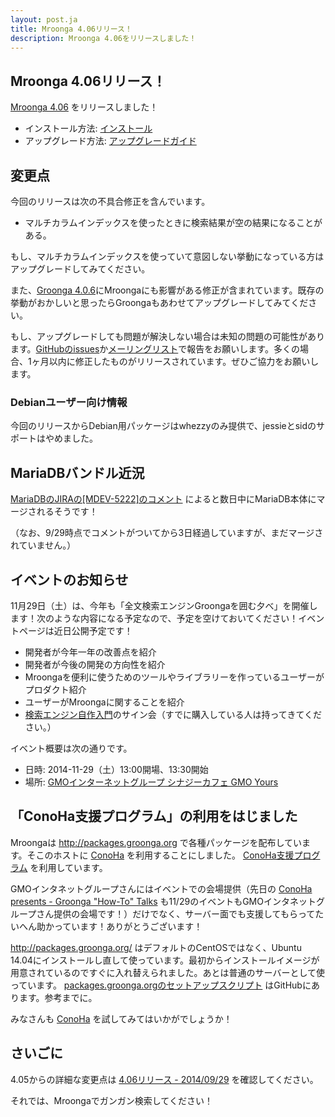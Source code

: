 ```yaml
---
layout: post.ja
title: Mroonga 4.06リリース！
description: Mroonga 4.06をリリースしました！
---
```


## Mroonga 4.06リリース！

[Mroonga 4.06](/ja/docs/news.html#release-4-06) をリリースしました！

* インストール方法: [インストール](/ja/docs/install.html)
* アップグレード方法: [アップグレードガイド](/ja/docs/upgrade.html)

## 変更点

今回のリリースは次の不具合修正を含んでいます。

  * マルチカラムインデックスを使ったときに検索結果が空の結果になることがある。

もし、マルチカラムインデックスを使っていて意図しない挙動になっている方はアップグレードしてみてください。

また、[Groonga 4.0.6](http://groonga.org/ja/blog/2014/09/29/release.html)にMroongaにも影響がある修正が含まれています。既存の挙動がおかしいと思ったらGroongaもあわせてアップグレードしてみてください。

もし、アップグレードしても問題が解決しない場合は未知の問題の可能性があります。[GitHubのissues](https://github.com/mroonga/mroonga/issues)か[メーリングリスト](http://lists.sourceforge.jp/mailman/listinfo/groonga-dev)で報告をお願いします。多くの場合、1ヶ月以内に修正したものがリリースされています。ぜひご協力をお願いします。

### Debianユーザー向け情報

今回のリリースからDebian用パッケージはwhezzyのみ提供で、jessieとsidのサポートはやめました。

## MariaDBバンドル近況

[MariaDBのJIRAの\[MDEV-5222\]のコメント](https://mariadb.atlassian.net/browse/MDEV-5222?focusedCommentId=61274&page=com.atlassian.jira.plugin.system.issuetabpanels:comment-tabpanel#comment-61274) によると数日中にMariaDB本体にマージされるそうです！

（なお、9/29時点でコメントがついてから3日経過していますが、まだマージされていません。）

## イベントのお知らせ

11月29日（土）は、今年も「全文検索エンジンGroongaを囲む夕べ」を開催します！次のような内容になる予定なので、予定を空けておいてください！イベントページは近日公開予定です！

  * 開発者が今年一年の改善点を紹介
  * 開発者が今後の開発の方向性を紹介
  * Mroongaを便利に使うためのツールやライブラリーを作っているユーザーがプロダクト紹介
  * ユーザーがMroongaに関することを紹介
  * [検索エンジン自作入門](http://gihyo.jp/book/2014/978-4-7741-6753-4)のサイン会（すでに購入している人は持ってきてください。）

イベント概要は次の通りです。

  * 日時: 2014-11-29（土）13:00開場、13:30開始
  * 場所: [GMOインターネットグループ シナジーカフェ GMO Yours](http://www.conoha.jp/community/access)

## 「ConoHa支援プログラム」の利用をはじました

Mroongaは http://packages.groonga.org で各種パッケージを配布しています。そこのホストに [ConoHa](https://www.conoha.jp/) を利用することにしました。 [ConoHa支援プログラム](https://www.conoha.jp/community) を利用しています。

GMOインタネットグループさんにはイベントでの会場提供（先日の [ConoHa presents - Groonga "How-To" Talks](http://groonga.doorkeeper.jp/events/12676) も11/29のイベントもGMOインタネットグループさん提供の会場です！）だけでなく、サーバー面でも支援してもらってたいへん助かっています！ありがとうございます！

http://packages.groonga.org/ はデフォルトのCentOSではなく、Ubuntu 14.04にインストールし直して使っています。最初からインストールイメージが用意されているのですぐに入れ替えられました。あとは普通のサーバーとして使っています。 [packages.groonga.orgのセットアップスクリプト](https://github.com/groonga/packages.groonga.org) はGitHubにあります。参考までに。

みなさんも [ConoHa](https://www.conoha.jp/) を試してみてはいかがでしょうか！

## さいごに

4.05からの詳細な変更点は [4.06リリース - 2014/09/29](/ja/docs/news.html#release-4-06) を確認してください。

それでは、Mroongaでガンガン検索してください！
